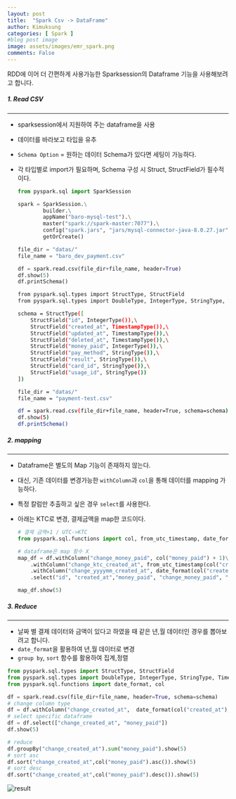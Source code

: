 ```yaml
---
layout: post
title:  "Spark Csv -> DataFrame"
author: Kimuksung
categories: [ Spark ]
#blog post image
image: assets/images/emr_spark.png
comments: False
---
```



RDD에 이어 더 간편하게 사용가능한 Sparksession의 Dataframe 기능을 사용해보려고 합니다.

##### 1. Read CSV
---
- sparksession에서 지원하여 주는 dataframe을 사용
- 데이터를 바라보고 타입을 유추
- `Schema Option` = 원하는 데이터 Schema가 있다면 세팅이 가능하다.
- 각 타입별로 import가 필요하며, Schema 구성 시 Struct, StructField가 필수적이다.
    
    ```python
    from pyspark.sql import SparkSession
    
    spark = SparkSession.\
            builder.\
            appName("baro-mysql-test").\
            master("spark://spark-master:7077").\
            config("spark.jars", "jars/mysql-connector-java-8.0.27.jar").\
            getOrCreate()
    
    file_dir = "datas/"
    file_name = "baro_dev_payment.csv"
    
    df = spark.read.csv(file_dir+file_name, header=True)
    df.show(5)
    df.printSchema()
    ```
    
    ```bash
    from pyspark.sql.types import StructType, StructField
    from pyspark.sql.types import DoubleType, IntegerType, StringType, TimestampType
    
    schema = StructType([
        StructField("id", IntegerType()),\
        StructField("created_at", TimestampType()),\
        StructField("updated_at", TimestampType()),\
        StructField("deleted_at", TimestampType()),\
        StructField("money_paid", IntegerType()),\
        StructField("pay_method", StringType()),\
        StructField("result", StringType()),\
        StructField("card_id", StringType()),\
        StructField("usage_id", StringType())
    ])
    
    file_dir = "datas/"
    file_name = "payment-test.csv"
    
    df = spark.read.csv(file_dir+file_name, header=True, schema=schema)
    df.show(5)
    df.printSchema()
    ```
    

##### 2. mapping
---
- Dataframe은 별도의 Map 기능이 존재하지 않는다.
- 대신, 기존 데이터를 변경가능한 `withColumn`과 `col`을 통해 데이터를 mapping 가능하다.
- 특정 칼럼만 추출하고 싶은 경우 `select`를 사용한다.
- 아래는 KTC로 변경, 결제금액을 map한 코드이다.
    
    ```python
    # 결제 금액+1 / UTC->KTC
    from pyspark.sql.functions import col, from_utc_timestamp, date_format
    
    # dataframe은 map 함수 X
    map_df = df.withColumn("change_money_paid", col("money_paid") + 1)\
        .withColumn("change_ktc_created_at", from_utc_timestamp(col("created_at"),"Asia/Seoul"))\
        .withColumn("change_yyyymm_created_at", date_format(col("created_at"),"yyyy-MM"))\
        .select("id", "created_at","money_paid", "change_money_paid", "change_ktc_created_at", "change_yyyymm_created_at")
    
    map_df.show(5)
    ```

##### 3. Reduce
---
- 날짜 별 결제 데이터와 금액이 있다고 하였을 때 같은 년,월 데이터인 경우를 뽑아보려고 합니다.
- `date_format`을 활용하여 년,월 데이터로 변경
- `group by`, `sort` 함수를 활용하여 집계,정렬

```python
from pyspark.sql.types import StructType, StructField
from pyspark.sql.types import DoubleType, IntegerType, StringType, TimestampType
from pyspark.sql.functions import date_format, col

df = spark.read.csv(file_dir+file_name, header=True, schema=schema)
# change column type
df = df.withColumn("change_created_at",  date_format(col("created_at"), "yyyy-MM"))
# select specific dataframe
df = df.select(["change_created_at", "money_paid"])
df.show(5)

# reduce
df.groupBy("change_created_at").sum("money_paid").show(5)
# sort asc
df.sort("change_created_at",col("money_paid").asc()).show(5)
# sort desc
df.sort("change_created_at",col("money_paid").desc()).show(5)

```

![result](https://i.ibb.co/NTGBf9t/2023-06-25-1-18-57.png)